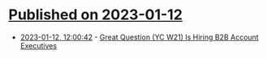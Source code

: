 # [Published on 2023-01-12](index.md)

* [2023-01-12, 12:00:42](https://news.ycombinator.com/item?id=34352253) - [Great Question (YC W21) Is Hiring B2B Account Executives](https://greatquestion.co/jobs/account-executive)
